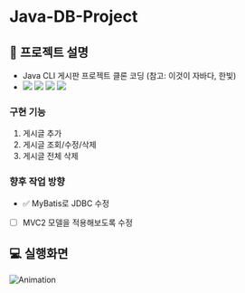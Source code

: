 # Java-DB-Project   

## 📑 프로젝트 설명
- Java CLI 게시판 프로젝트 클론 코딩
(참고: 이것이 자바다, 한빛)
- <img src="https://img.shields.io/badge/Java-007396?style=flat-square&logo=Java&logoColor=white"></a> <img src="https://img.shields.io/badge/MariaDB-1F305F?style=flat-square&logo=MariaDB&logoColor=white"></a> <img src="https://img.shields.io/badge/IntelliJ IDEA-2F8CBB?style=flat-square&logo=IntelliJ IDEA&logoColor=white"></a> <img src="https://img.shields.io/badge/Mybatis-FFFC00?style=flat-square&logo=Mybatis&logoColor=white"/></a>

### 구현 기능
1. 게시글 추가
2. 게시글 조회/수정/삭제
3. 게시글 전체 삭제

### 향후 작업 방향
- ✅ MyBatis로 JDBC 수정
- [ ] MVC2 모델을 적용해보도록 수정

## 💻 실행화면   
![Animation](https://github.com/kimg1623/Java-DB-Project/assets/40616792/fb495081-124b-412e-945a-d6d9bfba9679)
